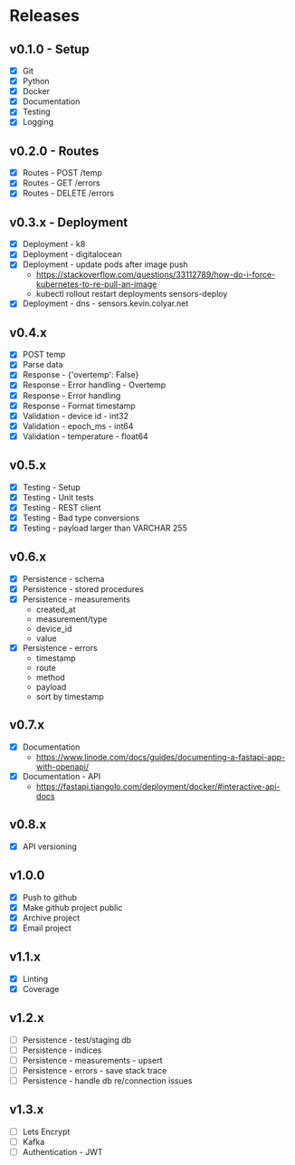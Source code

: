 # Releases

## v0.1.0 - Setup
- [X] Git
- [X] Python
- [X] Docker
- [X] Documentation
- [X] Testing
- [X] Logging

## v0.2.0 - Routes
- [X] Routes - POST /temp
- [X] Routes - GET /errors
- [X] Routes - DELETE /errors

## v0.3.x - Deployment
- [X] Deployment - k8
- [X] Deployment - digitalocean
- [X] Deployment - update pods after image push
  + https://stackoverflow.com/questions/33112789/how-do-i-force-kubernetes-to-re-pull-an-image
  + kubectl rollout restart deployments sensors-deploy
- [X] Deployment - dns - sensors.kevin.colyar.net

## v0.4.x
- [X] POST temp
- [X] Parse data
- [X] Response - {'overtemp': False}
- [X] Response - Error handling - Overtemp
- [X] Response - Error handling
- [X] Response - Format timestamp
- [X] Validation - device id - int32
- [X] Validation - epoch_ms - int64
- [X] Validation - temperature - float64

## v0.5.x
- [X] Testing - Setup
- [X] Testing - Unit tests
- [X] Testing - REST client
- [X] Testing - Bad type conversions
- [X] Testing - payload larger than VARCHAR 255

## v0.6.x
- [X] Persistence - schema
- [X] Persistence - stored procedures
- [X] Persistence - measurements
    + created_at
    + measurement/type
    + device_id 
    + value 
- [X] Persistence - errors
    + timestamp
    + route
    + method
    + payload
    + sort by timestamp

## v0.7.x
- [X] Documentation
  + https://www.linode.com/docs/guides/documenting-a-fastapi-app-with-openapi/
- [X] Documentation - API
  + https://fastapi.tiangolo.com/deployment/docker/#interactive-api-docs

## v0.8.x
- [X] API versioning

## v1.0.0
- [X] Push to github
- [X] Make github project public
- [X] Archive project
- [X] Email project

## v1.1.x
- [X] Linting
- [X] Coverage

## v1.2.x
- [ ] Persistence - test/staging db
- [ ] Persistence - indices
- [ ] Persistence - measurements - upsert
- [ ] Persistence - errors - save stack trace
- [ ] Persistence - handle db re/connection issues

## v1.3.x
- [ ] Lets Encrypt
- [ ] Kafka
- [ ] Authentication - JWT

